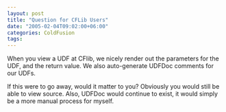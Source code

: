 ```yaml
---
layout: post
title: "Question for CFLib Users"
date: "2005-02-04T09:02:00+06:00"
categories: ColdFusion 
tags: 
---
```


When you view a UDF at CFlib, we nicely render out the parameters for the UDF, and the return value. We also auto-generate UDFDoc comments for our UDFs.

If this were to go away, would it matter to you? Obviously you would still be able to view source. Also, UDFDoc would continue to exist, it would simply be a more manual process for myself.
